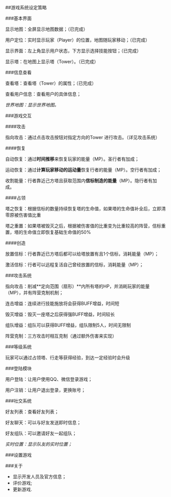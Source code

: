 ##游戏系统设定策略

###基本界面

显示地图：全屏显示地图数据；（已完成）

用户定位：实时显示玩家（Player）的位置，地图随玩家移动；（已完成）

显示界面：左上角显示用户状态，下方显示选择技能按钮；（已完成）

显示塔：在地图上显示塔（Tower）。（已完成）

###信息查看

查看塔：查看塔（Tower）的属性；（已完成）

查看用户信息：查看用户的具体信息；

*世界地图：显示世界地图。*

###游戏交互

####攻击

指向攻击：通过点击攻击按钮对指定方向的Tower 进行攻击。（详见攻击系统）

####恢复

自动恢复：通过**时间推移**来恢复玩家的能量（MP）。圣行者有加成；

运动恢复：通过**计算玩家移动的运动量**恢复行者的能量（MP）。空行者有加成；

收割能量：行者靠近己方塔且获取范围内**信标制造的能量**（MP）。隐行者有加成。

####占领

塔之恢复：根据信标的数量持续恢复塔的生命值，如果塔的生命值补全后，立即清零原被伤害值比重

塔之重置：如果塔被毁灭之后，根据被伤害值的比重变为比重较高的阵营，信标重置，塔的生命值立即恢复基础生命值的50%

####创造

放置信标：行者靠近已方塔后都可以给塔放置有且1个信标，消耗能量（MP）；

激活信标：行者可以远程复活自己曾经放置的信标，消耗能量（MP）；

###攻击系统

指向攻击：削减**定向范围（扇形）**内所有塔的HP，并消耗玩家的能量（MP），并有阵营克制机制；

连击增益：连续进行技能施放将会获得BUFF增益，时间短

毁灭增益：毁灭一座塔之后获得强BUFF增益，时间较长

组队增益：组队可以获得BUFF增益，组队限制5人，时间无限制

阵营克制：三方攻击时相互克制（通过额外伤害来实现）

###等级系统

玩家可以通过占领塔、行走等获得经验，到达一定经验时会升级

###登陆模块

用户登陆：让用户使用QQ、微信登录游戏；

用户注销：让用户退出登录，更换账号；

###社交系统

好友列表：查看好友列表；

好友聊天：可以与好友发送即时信息；

好友组队：可以邀请好友一起组队；

*实时位置：显示队友的实时位置；*


###设置游戏


###关于

* 显示开发人员及官方信息；
* 评价游戏;
* 更新游戏.
